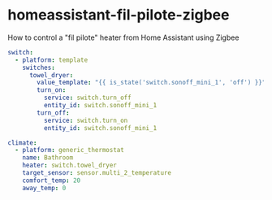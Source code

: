 # homeassistant-fil-pilote-zigbee
How to control a "fil pilote" heater from Home Assistant using Zigbee

```yaml
switch:
  - platform: template
    switches:
      towel_dryer:
        value_template: "{{ is_state('switch.sonoff_mini_1', 'off') }}"
        turn_on:
          service: switch.turn_off
          entity_id: switch.sonoff_mini_1
        turn_off:
          service: switch.turn_on
          entity_id: switch.sonoff_mini_1

climate:
  - platform: generic_thermostat
    name: Bathroom
    heater: switch.towel_dryer
    target_sensor: sensor.multi_2_temperature
    comfort_temp: 20
    away_temp: 0
```
